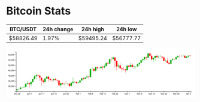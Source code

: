 # Bitcoin Stats

BTC/USDT|24h change|24h high|24h low|
|---|---|---|---|
|$58826.49|1.97%|$59495.24|$56777.77|

<img src="./chart.svg">
